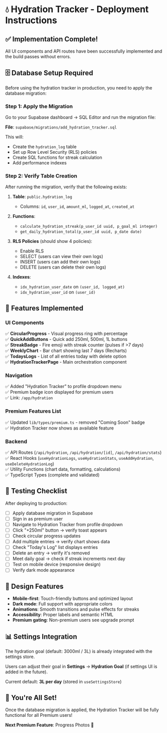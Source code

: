 # 💧 Hydration Tracker - Deployment Instructions

## ✅ Implementation Complete!

All UI components and API routes have been successfully implemented and the build passes without errors.

## 🗄️ Database Setup Required

Before using the hydration tracker in production, you need to apply the database migration:

### Step 1: Apply the Migration

Go to your Supabase dashboard → SQL Editor and run the migration file:

**File**: `supabase/migrations/add_hydration_tracker.sql`

This will:
- Create the `hydration_log` table
- Set up Row Level Security (RLS) policies
- Create SQL functions for streak calculation
- Add performance indexes

### Step 2: Verify Table Creation

After running the migration, verify that the following exists:

1. **Table**: `public.hydration_log`
   - Columns: `id`, `user_id`, `amount_ml`, `logged_at`, `created_at`
   
2. **Functions**:
   - `calculate_hydration_streak(p_user_id uuid, p_goal_ml integer)`
   - `get_daily_hydration_total(p_user_id uuid, p_date date)`

3. **RLS Policies** (should show 4 policies):
   - Enable RLS
   - SELECT (users can view their own logs)
   - INSERT (users can add their own logs)
   - DELETE (users can delete their own logs)

4. **Indexes**:
   - `idx_hydration_user_date` on `(user_id, logged_at)`
   - `idx_hydration_user_id` on `(user_id)`

## 📱 Features Implemented

### UI Components
✅ **CircularProgress** - Visual progress ring with percentage  
✅ **QuickAddButtons** - Quick add 250ml, 500ml, 1L buttons  
✅ **StreakBadge** - Fire emoji with streak counter (pulses if >7 days)  
✅ **WeeklyChart** - Bar chart showing last 7 days (Recharts)  
✅ **TodaysLogs** - List of all entries today with delete option  
✅ **HydrationTrackerPage** - Main orchestration component  

### Navigation
✅ Added "Hydration Tracker" to profile dropdown menu  
✅ Premium badge icon displayed for premium users  
✅ Link: `/app/hydration`  

### Premium Features List
✅ Updated `lib/types/premium.ts` - removed "Coming Soon" badge  
✅ Hydration Tracker now shows as available feature  

### Backend
✅ API Routes (`/api/hydration`, `/api/hydration/[id]`, `/api/hydration/stats`)  
✅ React Hooks (`useHydrationLogs`, `useHydrationStats`, `useAddHydration`, `useDeleteHydrationLog`)  
✅ Utility Functions (chart data, formatting, calculations)  
✅ TypeScript Types (complete and validated)  

## 🧪 Testing Checklist

After deploying to production:

- [ ] Apply database migration in Supabase
- [ ] Sign in as premium user
- [ ] Navigate to Hydration Tracker from profile dropdown
- [ ] Click "+250ml" button → verify toast appears
- [ ] Check circular progress updates
- [ ] Add multiple entries → verify chart shows data
- [ ] Check "Today's Log" list displays entries
- [ ] Delete an entry → verify it's removed
- [ ] Meet daily goal → check if streak increments next day
- [ ] Test on mobile device (responsive design)
- [ ] Verify dark mode appearance

## 🎨 Design Features

- **Mobile-first**: Touch-friendly buttons and optimized layout
- **Dark mode**: Full support with appropriate colors
- **Animations**: Smooth transitions and pulse effects for streaks
- **Accessibility**: Proper labels and semantic HTML
- **Premium gating**: Non-premium users see upgrade prompt

## 📊 Settings Integration

The hydration goal (default: 3000ml / 3L) is already integrated with the settings store.

Users can adjust their goal in **Settings** → **Hydration Goal** (if settings UI is added in the future).

Current default: **3L per day** (stored in `useSettingsStore`)

## 🚀 You're All Set!

Once the database migration is applied, the Hydration Tracker will be fully functional for all Premium users!

**Next Premium Feature**: Progress Photos 📸



